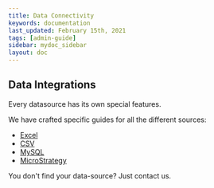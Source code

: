 ```yaml
---
title: Data Connectivity
keywords: documentation
last_updated: February 15th, 2021
tags: [admin-guide]
sidebar: mydoc_sidebar
layout: doc
---
```


## Data Integrations

Every datasource has its own special features.

We have crafted specific guides for all the different sources:

- [Excel](/docs/how-to-configure-the-excel-dataset)
- [CSV](/docs/how-to-configure-the-csv-dataset)
- [MySQL](docs/how-to-configure-the-mysql-dataset)
- [MicroStrategy](docs/how-to-configure-the-microstrategy-dataset)

You don't find your data-source? Just contact us.
